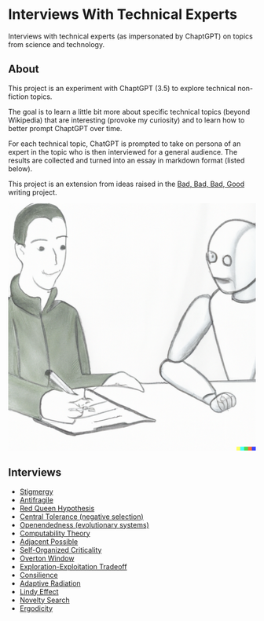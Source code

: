 # Interviews With Technical Experts

Interviews with technical experts (as impersonated by ChaptGPT) on topics from science and technology.

## About

This project is an experiment with ChaptGPT (3.5) to explore technical non-fiction topics.

The goal is to learn a little bit more about specific technical topics (beyond Wikipedia) that are interesting (provoke my curiosity) and to learn how to better prompt ChaptGPT over time.

For each technical topic, ChatGPT is prompted to take on persona of an expert in the topic who is then interviewed for a general audience. The results are collected and turned into an essay in markdown format (listed below).

This project is an extension from ideas raised in the [Bad, Bad, Bad, Good](https://badbadbadgood.substack.com/) writing project.

![Interviews With Technical Experts](InterviewsWithTechnicalExperts.png)

## Interviews

* [Stigmergy](writing/stigmergy.md)
* [Antifragile](writing/antifragile.md)
* [Red Queen Hypothesis](writing/red_queen.md)
* [Central Tolerance (negative selection)](writing/negative_selection.md)
* [Openendedness (evolutionary systems)](writing/openendedness.md)
* [Computability Theory](writing/computability_theory.md)
* [Adjacent Possible](writing/adjacent_possible.md)
* [Self-Organized Criticality](writing/self_organized_criticality.md)
* [Overton Window](writing/overton_window.md)
* [Exploration-Exploitation Tradeoff](writing/exploration_exploitation_tradeoff.md)
* [Consilience](writing/consilience.md)
* [Adaptive Radiation](writing/adaptive_radiation.md)
* [Lindy Effect](writing/lindy_effect.md)
* [Novelty Search](writing/novelty_search.md)
* [Ergodicity](writing/ergodicity.md)